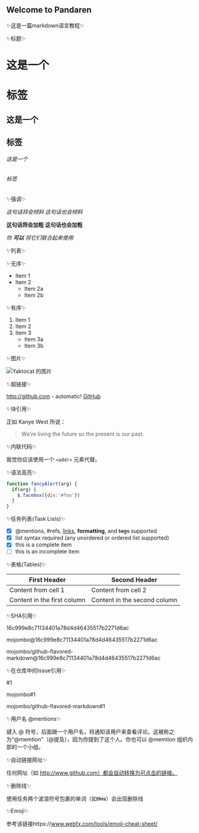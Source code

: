 ## Welcome to Pandaren

:sparkles:这是一篇markdown语言教程:sparkles:

:sparkles:标题:sparkles:

# 这是一个 <h1> 标签
## 这是一个 <h2> 标签
###### 这是一个 <h6> 标签
  
:sparkles:强调:sparkles:

*这句话将会倾斜*
_这句话也会倾斜_

**这句话将会加粗**
__这句话也会加粗__

_你 **可以** 将它们联合起来使用_

:sparkles:列表:sparkles:

:sparkles:无序:sparkles:
* Item 1
* Item 2
  * Item 2a
  * Item 2b
  
:sparkles:有序:sparkles:
1. Item 1
2. Item 2
3. Item 3
   * Item 3a
   * Item 3b

:sparkles:图片:sparkles:

![Yaktocat 的图片](https://octodex.github.com/images/yaktocat.png)

:sparkles:超链接:sparkles:

http://github.com - automatic!
[GitHub](http://github.com)

:sparkles:块引用:sparkles:

正如 Kanye West 所说：

> We're living the future so
> the present is our past.

:sparkles:内联代码:sparkles:

我觉你应该使用一个
`<addr>` 元素代替。

:sparkles:语法高亮:sparkles:

```javascript
function fancyAlert(arg) {
  if(arg) {
    $.facebox({div:'#foo'})
  }
}
```

:sparkles:任务列表(Task Lists):sparkles:

- [x] @mentions, #refs, [links](), **formatting**, and <del>tags</del> supported
- [x] list syntax required (any unordered or ordered list supported)
- [x] this is a complete item
- [ ] this is an incomplete item

:sparkles:表格(Tables):sparkles:

First Header | Second Header
------------ | -------------
Content from cell 1 | Content from cell 2
Content in the first column | Content in the second column

:sparkles:SHA引用:sparkles:

16c999e8c71134401a78d4d46435517b2271d6ac

mojombo@16c999e8c71134401a78d4d46435517b2271d6ac

mojombo/github-flavored-markdown@16c999e8c71134401a78d4d46435517b2271d6ac

:sparkles:在仓库中的Issue引用:sparkles:

#1

mojombo#1

mojombo/github-flavored-markdown#1

:sparkles:用户名 @mentions:sparkles:

键入 @ 符号，后面跟一个用户名，将通知该用户来查看评论。这被称之为“@memtion”（@提及），因为你提到了这个人。你也可以 @memtion 组织内部的一个小组。

:sparkles:自动链接网址:sparkles:

任何网址（如 http://www.github.com）都会自动转换为可点击的链接。

:sparkles:删除线:sparkles:

使用任务两个波浪符号包裹的单词（如~~this~~）会出现删除线

:sparkles:Emoji:sparkles:

参考该链接https://www.webfx.com/tools/emoji-cheat-sheet/
